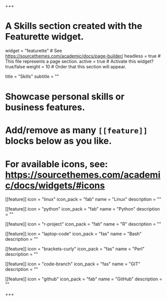 +++
# A Skills section created with the Featurette widget.
widget = "featurette"  # See https://sourcethemes.com/academic/docs/page-builder/
headless = true  # This file represents a page section.
active = true  # Activate this widget? true/false
weight = 10  # Order that this section will appear.

title = "Skills"
subtitle = ""

# Showcase personal skills or business features.
# 
# Add/remove as many `[[feature]]` blocks below as you like.
# 
# For available icons, see: https://sourcethemes.com/academic/docs/widgets/#icons

[[feature]]
  icon = "linux"
  icon_pack = "fab"
  name = "Linux"
  description = ""
  
[[feature]]
  icon = "python"
  icon_pack = "fab"
  name = "Python"
  description = ""

[[feature]]
  icon = "r-project"
  icon_pack = "fab"
  name = "R"
  description = ""

[[feature]]
  icon = "laptop-code"
  icon_pack = "fas"
  name = "Bash"
  description = "" 

[[feature]]
  icon = "brackets-curly"
  icon_pack = "fas"
  name = "Perl"
  description = ""

[[feature]]
  icon = "code-branch"
  icon_pack = "fas"
  name = "GIT"
  description = ""

[[feature]]
  icon = "github"
  icon_pack = "fab"
  name = "GitHub"
  description = ""
  

+++



